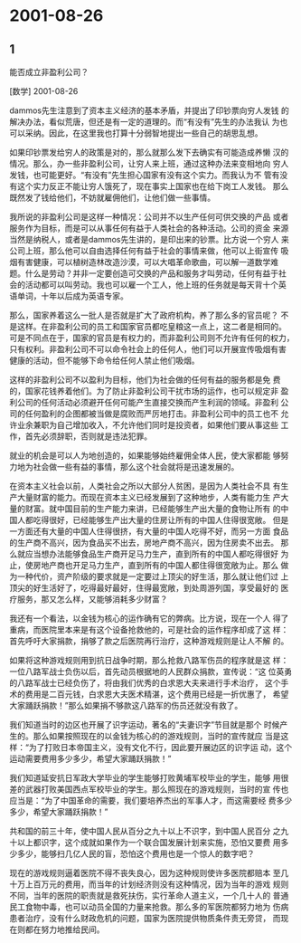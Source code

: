 # 2001-08-26

## 1

能否成立非盈利公司？ 

[数学] 2001-08-26

dammos先生注意到了资本主义经济的基本矛盾，并提出了印钞票向穷人发钱 的解决办法，看似荒唐，但还是有一定的道理的。而“有没有”先生的办法我认 为也可以采纳。因此，在这里我也打算十分弱智地提出一些自己的胡思乱想。

如果印钞票发给穷人的政策是对的，那么就那么发下去确实有可能造成养懒 汉的情况。那么，办一些非盈利公司，让穷人来上班，通过这种办法来变相地向 穷人发钱，也可能更好。“有没有”先生担心国家有没有这个实力。而我认为不 管有没有这个实力反正不能让穷人饿死了，现在事实上国家也在给下岗工人发钱。 那么既然发了钱给他们，不妨就雇佣他们，让他们做一些事情。

我所说的非盈利公司是这样一种情况：公司并不以生产任何可供交换的产品 或者服务作为目标，而是可以从事任何有益于人类社会的各种活动。公司的资金 来源当然是纳税人，或者是dammos先生讲的，是印出来的钞票。比方说一个穷人 来公司上班，那么他可以自由选择任何有益于社会的事情来做，他可以上街宣传 吸烟有害健康，可以植树造林改造沙漠，可以大唱革命歌曲，可以解一道数学难 题。什么是劳动？并非一定要创造可交换的产品和服务才叫劳动，任何有益于社 会的活动都可以叫劳动。我也可以雇一个工人，他上班的任务就是每天背十个英 语单词，十年以后成为英语专家。

那么，国家养着这么一批人是否就是扩大了政府机构，养了那么多的官员呢？ 不是这样。在非盈利公司的员工和国家官员都吃皇粮这一点上，这二者是相同的。 可是不同点在于，国家的官员是有权力的，而非盈利公司则不允许有任何的权力， 只有权利。非盈利公司不可以命令社会上的任何人，他们可以开展宣传吸烟有害 健康的活动，但不能够下命令给任何人禁止他们吸烟。

这样的非盈利公司不以盈利为目标，他们为社会做的任何有益的服务都是免 费的，国家花钱养着他们。为了防止非盈利公司干扰市场的运作，也可以规定非 盈利公司的任何活动必须避开任何可能产生直接交换而产生利润的领域。非盈利 公司的任何盈利的企图都被当做是腐败而严厉地打击。非盈利公司中的员工也不 允许业余兼职为自己增加收入，不允许他们同时是投资者，如果他们要从事这些 工作，首先必须辞职，否则就是违法犯罪。

就业的机会是可以人为地创造的，如果能够始终雇佣全体人民，使大家都能 够努力地为社会做一些有益的事情，那么这个社会就将是迅速发展的。

在资本主义社会以前，人类社会之所以大部分人贫困，是因为人类社会不具 有生产大量财富的能力。而现在资本主义已经发展到了这种地步，人类有能力生 产大量的财富。就中国目前的生产能力来讲，已经能够生产出大量的食物让所有 的中国人都吃得很好，已经能够生产出大量的住房让所有的中国人住得很宽敞。 但是一方面还有大量的中国人住得很挤，有大量的中国人吃得不好，而另一方面 食品的生产商不高兴，因为食品买不出去，房地产商不高兴，因为住房卖不出去。 那么就应当想办法能够食品生产商开足马力生产，直到所有的中国人都吃得很好 为止，使房地产商也开足马力生产，直到所有的中国人都住得很宽敞为止。那么 做为一种代价，资产阶级的要求就是一定要过上顶尖的好生活，那么就让他们过 上顶尖的好生活好了，吃得最好最好，住得最宽敞，到处周游列国，享受最好的 医疗服务，那又怎么样，又能够消耗多少财富？

我还有一个看法，以金钱为核心的运作确有它的弊病。比方说，现在一个人 得了重病，而医院里本来是有这个设备抢救他的，可是社会的运作程序却成了这 样：首先呼吁大家捐款，捐够了款之后医院再行治疗，这种游戏规则是让人不解 的。

如果将这种游戏规则用到抗日战争时期，那么抢救八路军伤员的程序就是这 样：一位八路军战士负伤以后，首先动员根据地的人民群众捐款，宣传说：“这 位英勇的八路军战士已经负伤了，将由我们优秀的白求恩大夫来进行手术治疗， 这个手术的费用是二百元钱，白求恩大夫医术精湛，这个费用已经是一折优惠了， 希望大家踊跃捐款！”那么如果捐不够款这八路军的伤员还就没有救了。

我们知道当时的边区也开展了识字运动，著名的“夫妻识字”节目就是那个 时候产生的。那么如果按照现在的以金钱为核心的的游戏规则，当时的宣传就应 当是这样：“为了打败日本帝国主义，没有文化不行，因此要开展边区的识字运 动，这个运动需要费用多少多少，希望大家踊跃捐款！”

我们知道延安抗日军政大学毕业的学生能够打败黄埔军校毕业的学生，能够 用很差的武器打败美国西点军校毕业的学生。那么照现在的游戏规则，当时的宣 传也应当是：“为了中国革命的需要，我们要培养杰出的军事人才，而这需要经 费多少多少，希望大家踊跃捐款！”

共和国的前三十年，使中国人民从百分之九十以上不识字，到中国人民百分 之九十以上都识字，这个成就如果作为一个联合国发展计划来实施，恐怕又要费 用多少多少，能够扫几亿人民的盲，恐怕这个费用也是一个惊人的数字吧？

现在的游戏规则逼着医院不得不丧失良心，因为这种规则使许多医院都赔本 至几十万上百万元的费用，而当年的计划经济则没有这种情况，因为当年的游戏 规则不同，当年的医院的职责就是救死扶伤，实行革命人道主义，一个几十人的 普通民工食物中毒，也可以动员全国的力量来抢救。那么多的军医院都努力地为 伤病患者治疗，没有什么财政危机的问题，国家为医院提供物质条件责无旁贷， 而现在则都在努力地推给民间。




